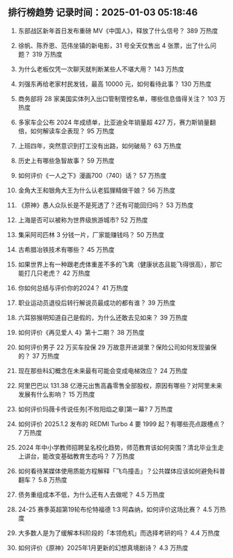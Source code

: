 
## 排行榜趋势 记录时间：2025-01-03 05:18:46
  
  1. 东部战区新年首日发布重磅 MV《中国人》，释放了什么信号？ 389 万热度
    
  2. 徐帆、陈乔恩、范伟坐镇的新电影，31 号全天仅售出 4 张票，出了什么问题？ 319 万热度
    
  3. 为什么老板仅凭一次聊天就判断某些人不堪大用？ 143 万热度
    
  4. 刘强东再给老家村民发钱，最高 10000 元，如何看待此事？ 130 万热度
    
  5. 商务部将 28 家美国实体列入出口管制管控名单，哪些信息值得关注？ 103 万热度
    
  6. 多家车企公布 2024 年成绩单，比亚迪全年销量超 427 万，赛力斯销量翻倍，如何解读车企表现？ 95 万热度
    
  7. 上班四年，突然意识到打工没有出路，如何破局？ 63 万热度
    
  8. 历史上有哪些急智故事？ 59 万热度
    
  9. 如何评价《一人之下》漫画700（740）话？ 57 万热度
    
  10. 金角大王和银角大王为什么认老狐狸精做干娘？ 56 万热度
    
  11. 《原神》愚人众队长是不是死透了？还有可能回归吗？ 53 万热度
    
  12. 上海是否可以被称为世界级旅游城市? 52 万热度
    
  13. 集采阿司匹林 3 分钱一片，厂家能赚钱吗？ 50 万热度
    
  14. 古希腊冶铁技术有哪些？ 45 万热度
    
  15. 如果世界上有一种跟老虎体重差不多的飞禽（健康状态且能飞得很高），那它能打几只老虎？ 42 万热度
    
  16. 你如何总结与评价你的2024？ 41 万热度
    
  17. 职业运动员退役后转行解说员最成功的都有谁？ 39 万热度
    
  18. 六耳猕猴明知道自己是假的，为什么还敢去见如来？ 39 万热度
    
  19. 如何评价《再见爱人 4》第十二期？ 38 万热度
    
  20. 如何评价男子 22 万买车投保 29 万故意开进湖里？保险公司如何发现骗保的？ 37 万热度
    
  21. 现在那些科幻概念在未来最有可能会变成电梯效应？ 24 万热度
    
  22. 阿里巴巴以 131.38 亿港元出售高鑫零售全部股权，原因有哪些？对阿里未来发展有什么影响？ 15 万热度
    
  23. 如何评价玛薇卡传说任务[不败阳焰之章]第一幕? 7 万热度
    
  24. 如何评价 2025.1.2 发布的 REDMI Turbo 4 要 1999 起？有哪些亮点跟槽点？ 7 万热度
    
  25. 2024 年中小学教师招聘呈名校化趋势，师范教育该如何突围？清北毕业生走上讲台，能改变基础教育生态吗？ 7 万热度
    
  26. 如何看待某媒体使用质能方程解释「飞鸟撞击」？公共媒体应该如何避免科普翻车？ 5.8 万热度
    
  27. 债务重组成本不低，为什么还有人去做呢？ 4.5 万热度
    
  28. 24-25 赛季英超第19轮布伦特福德 1:3 阿森纳，如何评价这场比赛？ 4.5 万热度
    
  29. 大多数人是为了缓解本科阶段的「本领危机」而选择考研的吗？ 4.4 万热度
    
  30. 如何评价《原神》2025年1月更新的幻想真境剧诗？ 4.3 万热度
    